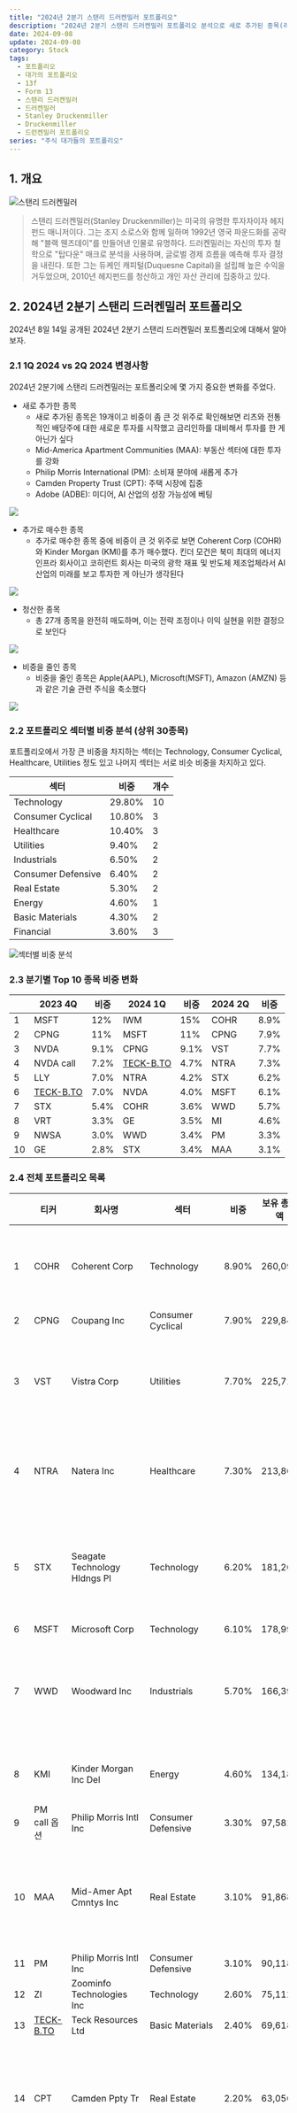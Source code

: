 ```yaml
---
title: "2024년 2분기 스탠리 드러켄밀러 포트폴리오"
description: "2024년 2분기 스탠리 드러켄밀러 포트폴리오 분석으로 새로 추가된 종목(리츠, 배당주), 추가 매수 종목(Coherent, Kinder Morgan), 기술주 비중 축소, 섹터별 비중(Technology 29.8%, Consumer Cyclical 10.8%, Healthcare 10.4%)과 금리인하 대비 투자 전략을 상세히 정리합니다."
date: 2024-09-08
update: 2024-09-08
category: Stock
tags:
  - 포트폴리오
  - 대가의 포트폴리오
  - 13f
  - Form 13
  - 스탠리 드러켄밀러
  - 드러켄밀러
  - Stanley Druckenmiller
  - Druckenmiller 
  - 드런켄밀러 포트폴리오
series: "주식 대가들의 포트폴리오"
---
```


## 1. 개요

![스탠리 드러켄밀러](image-20240908055732948.png)

> 스탠리 드러켄밀러(Stanley Druckenmiller)는 미국의 유명한 투자자이자 헤지펀드 매니저이다. 그는 조지 소로스와 함께 일하며 1992년 영국 파운드화를 공략해 "블랙 웬즈데이"를 만들어낸 인물로 유명하다. 드러켄밀러는 자신의 투자 철학으로 "탑다운" 매크로 분석을 사용하며, 글로벌 경제 흐름을 예측해 투자 결정을 내린다. 또한 그는 듀케인 캐피털(Duquesne Capital)을 설립해 높은 수익을 거두었으며, 2010년 헤지펀드를 청산하고 개인 자산 관리에 집중하고 있다.

## 2. 2024년 2분기 스탠리 드러켄밀러 포트폴리오

2024년 8일 14일 공개된 2024년 2분기 스탠리 드러켄밀러 포트폴리오에 대해서 알아보자.

### 2.1 1Q 2024 vs 2Q 2024 변경사항

2024년 2분기에 스탠리 드러켄밀러는 포트폴리오에 몇 가지 중요한 변화를 주었다.

- 새로 추가한 종목
  - 새로 추가된 종목은 19개이고 비중이 좀 큰 것 위주로 확인해보면 리츠와 전통적인 배당주에 대한 새로운 투자를 시작했고 금리인하를 대비해서 투자를 한 게 아닌가 싶다
  - Mid-America Apartment Communities (MAA): 부동산 섹터에 대한 투자를 강화
  - Philip Morris International (PM): 소비재 분야에 새롭게 추가
  - Camden Property Trust (CPT): 주택 시장에 집중
  - Adobe (ADBE): 미디어, AI 산업의 성장 가능성에 베팅

![](image-20240908055751895.png)

- 추가로 매수한 종목
  - 추가로 매수한 종목 중에 비중이 큰 것 위주로 보면 Coherent Corp (COHR)와 Kinder Morgan (KMI)를 추가 매수했다. 킨더 모건은 북미 최대의 에너지 인프라 회사이고 코히런트 회사는 미국의 광학 재표 및 반도체 제조업체라서 AI 산업의 미래를 보고 투자한 게 아닌가 생각된다

![](image-20240908055808814.png)

- 청산한 종목
  - 총 27개 종목을 완전히 매도하며, 이는 전략 조정이나 이익 실현을 위한 결정으로 보인다

![](image-20240908055821313.png)

- 비중을 줄인 종목
  - 비중을 줄인 종목은 Apple(AAPL), Microsoft(MSFT), Amazon (AMZN) 등과 같은 기술 관련 주식을 축소했다

![](image-20240908055849731.png)

### 2.2 포트폴리오 섹터별 비중 분석 (상위 30종목)

포트폴리오에서 가장 큰 비중을 차지하는 섹터는 Technology, Consumer Cyclical,  Healthcare, Utilities 정도 있고 나머지 섹터는 서로 비슷 비중을 차지하고 있다.

| 섹터               | 비중   | 개수 |
| ------------------ | ------ | ---- |
| Technology         | 29.80% | 10   |
| Consumer Cyclical  | 10.80% | 3    |
| Healthcare         | 10.40% | 3    |
| Utilities          | 9.40%  | 2    |
| Industrials        | 6.50%  | 2    |
| Consumer Defensive | 6.40%  | 2    |
| Real Estate        | 5.30%  | 2    |
| Energy             | 4.60%  | 1    |
| Basic Materials    | 4.30%  | 2    |
| Financial          | 3.60%  | 3    |

![섹터별 비중 분석](image-20240908055905128.png)



### 2.3 분기별 Top 10 종목 비중 변화

|      | 2023 4Q                       | 비중 | 2024 1Q                       | 비중 | 2024 2Q | 비중 |
| ---- | ----------------------------- | ---- | ----------------------------- | ---- | ------- | ---- |
| 1    | MSFT                          | 12%  | IWM                           | 15%  | COHR    | 8.9% |
| 2    | CPNG                          | 11%  | MSFT                          | 11%  | CPNG    | 7.9% |
| 3    | NVDA                          | 9.1% | CPNG                          | 9.1% | VST     | 7.7% |
| 4    | NVDA call                     | 7.2% | [TECK-B.TO](http://TECK-B.TO) | 4.7% | NTRA    | 7.3% |
| 5    | LLY                           | 7.0% | NTRA                          | 4.2% | STX     | 6.2% |
| 6    | [TECK-B.TO](http://TECK-B.TO) | 7.0% | NVDA                          | 4.0% | MSFT    | 6.1% |
| 7    | STX                           | 5.4% | COHR                          | 3.6% | WWD     | 5.7% |
| 8    | VRT                           | 3.3% | GE                            | 3.5% | MI      | 4.6% |
| 9    | NWSA                          | 3.0% | WWD                           | 3.4% | PM      | 3.3% |
| 10   | GE                            | 2.8% | STX                           | 3.4% | MAA     | 3.1% |



### 2.4 전체 포트폴리오 목록

|      | 티커                          | 회사명                       | 섹터               | 비중  | 보유 총금액 | 보유 주식수 | 비고                                                         |
| ---- | ----------------------------- | ---------------------------- | ------------------ | ----- | ----------- | ----------- | ------------------------------------------------------------ |
| 1    | COHR                          | Coherent Corp                | Technology         | 8.90% | 260,098     | 3,589,540   | 레이저, 광학 부품, 및 관련 제품을 제조하는 회사              |
| 2    | CPNG                          | Coupang Inc                  | Consumer Cyclical  | 7.90% | 229,845     | 10,971,140  |                                                              |
| 3    | VST                           | Vistra Corp                  | Utilities          | 7.70% | 225,717     | 2,625,231   | 미국의 전력 및 에너지 제공 업체로, 발전 및 소매 전력 판매    |
| 4    | NTRA                          | Natera Inc                   | Healthcare         | 7.30% | 213,860     | 1,974,880   | 유전자 검사 및 분자 진단 솔루션을 제공하는 회사              |
| 5    | STX                           | Seagate Technology Hldngs Pl | Technology         | 6.20% | 181,268     | 1,755,278   | 하드 디스크 드라이브(HDD) 및 스토리지 솔루션을 제조하는 글로벌 기업 |
| 6    | MSFT                          | Microsoft Corp               | Technology         | 6.10% | 178,999     | 400,490     |                                                              |
| 7    | WWD                           | Woodward Inc                 | Industrials        | 5.70% | 166,399     | 954,230     | 항공우주 및 에너지 부문을 위한 제어 시스템 및 구성품을 제조하는 회사 |
| 8    | KMI                           | Kinder Morgan Inc Del        | Energy             | 4.60% | 134,185     | 6,753,165   | 미국의 주요 에너지 인프라 회사                               |
| 9    | PM call 옵션                  | Philip Morris Intl Inc       | Consumer Defensive | 3.30% | 97,581      | 963,000     |                                                              |
| 10   | MAA                           | Mid-Amer Apt Cmntys Inc      | Real Estate        | 3.10% | 91,868      | 644,190     | 미국의 주택 리츠(REIT) 회사로, 주거용 아파트 단지를 소유하고 운영 |
| 11   | PM                            | Philip Morris Intl Inc       | Consumer Defensive | 3.10% | 90,118      | 889,355     |                                                              |
| 12   | ZI                            | Zoominfo Technologies Inc    | Technology         | 2.60% | 75,112      | 5,881,906   |                                                              |
| 13   | [TECK-B.TO](http://TECK-B.TO) | Teck Resources Ltd           | Basic Materials    | 2.40% | 69,618      | 1,453,410   |                                                              |
| 14   | CPT                           | Camden Ppty Tr               | Real Estate        | 2.20% | 63,056      | 577,915     | 미국의 주거용 리츠(REIT) 회사로, 주요 도시에 아파트 단지를 소유 및 관리 |
| 15   | FLTR.L                        | Flutter Entmt Plc            | Financial          | 2.10% | 61,175      | 335,076     | 스포츠 베팅 및 온라인 도박 서비스를 제공하는 글로벌 엔터테인먼트 회사 |
| 16   | MELI                          | Mercadolibre Inc             | Consumer Cyclical  | 2.10% | 59,973      | 36,493      | 라틴 아메리카 최대의 전자 상거래 및 온라인 결제 플랫폼을 운영하는 회사 |
| 17   | FCX                           | Freeport-Mcmoran Inc         | Basic Materials    | 1.90% | 56,042      | 1,153,135   | 금속과 광물, 특히 구리와 금을 채굴 및 생산하는 주요 글로벌 자원 기업 |
| 18   | OPCH                          | Option Care Health Inc       | Healthcare         | 1.80% | 51,849      | 1,871,818   | 가정용 및 대체 요양 시설에서 의료 서비스를 제공하는 회사     |
| 19   | GEV                           | Ge Vernova Inc               | Utilities          | 1.70% | 50,950      | 297,068     | 미국의 석유 및 가스 파이프라인, 저장 및 해양 운송을 제공하는 에너지 인프라 회사 |
| 20   | FLEX                          | Flex Ltd                     | Technology         | 1.50% | 42,736      | 1,449,155   | 전자 제품 디자인 및 제조 서비스를 제공하는 글로벌 기업       |
| 21   | SWTX                          | Springworks Therapeutics Inc | Healthcare         | 1.30% | 38,475      | 1,021,367   | 희귀 암 및 기타 질병을 치료하기 위한 혁신적인 약물을 개발하는 생명공학 회사 |
| 22   | DAKT                          | Daktronics Inc               | Technology         | 1.20% | 34,786      | 2,493,605   | 전광판, 디지털 표시 및 관련 시스템을 설계 및 제조하는 회사   |
| 23   | PANW                          | Palo Alto Networks Inc       | Technology         | 1.00% | 30,161      | 88,968      | 사이버 보안 솔루션을 제공하는 글로벌 회사                    |
| 24   | NVDA                          | Nvidia Corporation           | Technology         | 0.90% | 26,445      | 214,060     |                                                              |
| 27   | BCS                           | Barclays Plc                 | Financial          | 0.80% | 22,228      | 2,075,455   | 영국에 본사를 둔 글로벌 금융 서비스 회사로, 투자은행, 자산관리, 리테일 은행업 등을 제공 |
| 26   | MSGE                          | Madison Square Garden Entmt  | Consumer Cyclical  | 0.80% | 23,763      | 694,225     | 뉴욕에 위치한 Madison Square Garden과 같은 엔터테인먼트 및 스포츠 장소를 운영하는 회사 |
| 25   | WAB                           | Wabtec                       | Industrials        | 0.80% | 23,814      | 150,675     | 철도와 운송 산업을 위한 기술 솔루션을 제공하는 글로벌 기업   |
| 29   | ADBE                          | Adobe Inc                    | Technology         | 0.70% | 20,380      | 36,685      |                                                              |
| 28   | DFS                           | Discover Finl Svcs           | Financial          | 0.70% | 21,879      | 167,255     | 신용카드 발급, 대출, 예금 서비스를 제공하는 금융 서비스 회사 |
| 30   | PLTR                          | Palantir Technologies Inc    | Technology         | 0.70% | 19,503      | 769,965     | 빅데이터 분석 플랫폼을 개발 및 운영하는 기술 회사            |
| 32   | ANET                          | Arista Networks Inc          | Technology         | 0.60% | 18,321      | 52,275      | 클라우드 컴퓨팅 및 데이터 센터를 위한 네트워킹 솔루션을 제공하는 기술 |
| 33   | NWS                           | News Corp New                | Communication      | 0.60% | 18,052      | 635,850     | 뉴스 코퍼레이션의 클래스 B 주식으로, 뉴스 미디어, 출판 및 케이블 방송 서비스를 제공 |
| 31   | NWSA                          | News Corp New                | Communication      | 0.60% | 18,852      | 683,800     | NWS와 같은 회사이지만, 클래스 A 주식으로 의결권이 더 많다    |
| 34   | ARGT                          | Global X Fds                 | Financial          | 0.50% | 16,020      | 282,000     | 아르헨티나 주식시장에 투자하는 상장지수펀드(ETF)             |
| 35   | BMA                           | Banco Macro Sa               | Financial          | 0.50% | 15,659      | 273,130     | 아르헨티나에서 활동하는 주요 상업은행                        |
| 37   | CRNX                          | Crinetics Pharmaceuticals In | Healthcare         | 0.50% | 13,840      | 309,000     | 내분비 장애를 치료하기 위한 혁신적인 약물 개발에 중점을 둔 바이오제약 회사 |
| 36   | GGAL                          | Grupo Financiero Galicia S.A | Financial          | 0.50% | 14,539      | 475,763     | 아르헨티나의 대형 금융 그룹으로, 은행, 보험, 투자 서비스 등을 제공 |
| 38   | BAH                           | Booz Allen Hamilton Hldg Cor | Industrials        | 0.40% | 12,903      | 83,841      | 정보 기술, 컨설팅, 분석 서비스를 제공하는 미국의 전문 서비스 회사 |
| 40   | IQV                           | Iqvia Hldgs Inc              | Healthcare         | 0.40% | 12,763      | 60,360      | 제약, 생명과학, 헬스케어 산업을 대상으로 데이터 분석 및 임상시험 서비스를 제공하는 글로벌 기업 |
| 39   | REPYY                         | Ypf Sociedad Anonima         | Energy             | 0.40% | 12,845      | 638,435     | 스페인의 종합 에너지 회사로, 석유, 가스, 전기 생산 및 판매   |
| 43   | CNK                           | Cinemark Hldgs Inc           | Communication      | 0.30% | 8,665       | 400,792     | 북미와 남미 전역에 영화 극장을 운영하는 세계적인 영화관 체인 |
| 41   | LYV                           | Live Nation Entertainment In | Communication      | 0.30% | 9,665       | 103,100     | 세계적인 라이브 엔터테인먼트 회사로, 콘서트 및 공연 이벤트를 주최 |
| 44   | SLN                           | Silence Therapeutics Plc     | Healthcare         | 0.30% | 7,361       | 387,400     | RNA 간섭(RNAi) 기술을 이용해 질병을 치료하는 신약을 개발하는 회사 |
| 42   | WULF                          | Terawulf Inc                 | Financial          | 0.30% | 9,301       | 2,090,000   | 친환경 비트코인 채굴 회사                                    |
| 47   | AAPL                          | Apple Inc                    | Technology         | 0.20% | 5,139       | 24,400      |                                                              |
| 46   | AES                           | Aes Corp                     | Utilities          | 0.20% | 5,530       | 314,750     | 전 세계적으로 전력과 에너지 솔루션을 제공하는 글로벌 에너지 기업 |
| 52   | EQT                           | Eqt Corp                     | Energy             | 0.20% | 4,475       | 121,000     | 미국의 천연가스 생산 및 개발 회사로, 주요 셰일 가스 자원을 보유 |
| 49   | LBTYA                         | Liberty Global Ltd           | Communication      | 0.20% | 4,798       | 275,275     | 유럽과 라틴아메리카에서 케이블, 브로드밴드 및 이동통신 서비스를 제공하는 대형 통신사 |
| 51   | LBTYK                         | Liberty Global Ltd           | Communication      | 0.20% | 4,674       | 261,875     | LBTYA와 같은 회사이지만, 의결권이 없는 클래스 C 주식         |
| 50   | SE                            | Sea Ltd                      | Consumer Cyclical  | 0.20% | 4,778       | 66,900      | 싱가포르에 본사를 둔 인터넷 및 모바일 플랫폼 회사로, 전자 상거래, 디지털 결제 및 게임 서비스를 제공 |
| 48   | TPX                           | Tempur Sealy Intl Inc        | Consumer Cyclical  | 0.20% | 4,881       | 103,100     | 매트리스 및 베개와 같은 침구류를 제조하는 글로벌 회사        |
| 45   | VCYT                          | Veracyte Inc                 | Healthcare         | 0.20% | 5,633       | 259,944     | 유전자 검사 및 분자 진단 서비스를 제공하여 암 진단을 지원하는 회사 |
| 54   | ACLX                          | Arcellx Inc                  | Healthcare         | 0.10% | 4,090       | 74,100      | 종양학 치료제 개발에 중점을 둔 임상 단계의 바이오제약 회사   |
| 56   | BCYC                          | Bicycle Therapeutics Plc     | Healthcare         | 0.10% | 3,850       | 190,200     | 새로운 약물 개발을 목표로 하는 임상 단계의 생명공학 회사     |
| 55   | BLDR                          | Builders Firstsource Inc     | Industrials        | 0.10% | 4,067       | 29,385      | 주택 건설 자재 및 서비스 제공업체로, 미국 전역에서 활동      |
| 59   | GPCR                          | Structure Therapeutics Inc   | Healthcare         | 0.10% | 1,480       | 37,700      | GPCR 기반 약물 개발에 중점을 둔 생명공학 회사                |
| 57   | IHS                           | Ihs Holding Limited          | Communication      | 0.10% | 2,465       | 770,310     | 아프리카와 라틴아메리카 지역에 전기통신 인프라를 제공하는 회사 |
| 53   | SPHR                          | Sphere Entertainment Co      | Communication      | 0.10% | 4,292       | 122,411     | 데이터 관리 및 가상화 솔루션을 제공하는 기술 회사            |
| 58   | TLSI                          | Trisalus Life Sciences Inc   | Healthcare         | 0.10% | 2,357       | 426,921     | 생명공학 연구 및 개발을 위한 자동화 플랫폼을 제공하는 회사   |
| 60   | INSM                          | Insmed Inc                   | Healthcare         | 0.00% | 1,340       | 20,000      | 희귀 질환을 치료하기 위한 혁신적인 의약품을 개발하는 바이오제약 회사 |
| 63   | IVVD                          | Invivyd Inc                  | Healthcare         | 0.00% | 629         | 571,425     | 감염병 예방을 위한 항체 치료제를 개발하는 생명공학 회사      |
| 64   | JOBY                          | Joby Aviation Inc            | Industrials        | 0.00% | 115         | 22,492      | 전기 항공 택시를 개발하는 미국의 항공우주 스타트업           |
| 62   | NRIX                          | Nurix Therapeutics Inc       | Healthcare         | 0.00% | 922         | 44,200      | 세포 내 단백질 분해를 기반으로 한 신약 개발을 진행하는 바이오제약 회사 |
| 61   | TEO                           | Telecom Argentina Sa         | Communication      | 0.00% | 1,034       | 143,051     | 아르헨티나의 주요 통신 서비스 제공업체                       |

## 3. 마무리

스탠리 드러켄밀러는 2분기의 변화를 보면 기술 관려 주식의 비중을 축소했고 리츠와 전통적인 배당주, 에너지 섹터에 투자 비중을 상대적으로 강화한 전략을 취했다. 이러한 움직임은 거시경제 환경과 금리인하를 대비해서 조정된 것으로 분석된다.

## 4. 참고

- [DUQUESNE FAMILY OFFICE LLC](https://marketinsights.co.kr/드러켄밀러-포트폴리오-듀케인-패밀리-13f/)
- [드러켄밀러, 1Q에 엔비디아 지분 72% 줄여…소형주·구리 투자](https://news.einfomax.co.kr/news/articleView.html?idxno=4309843)
